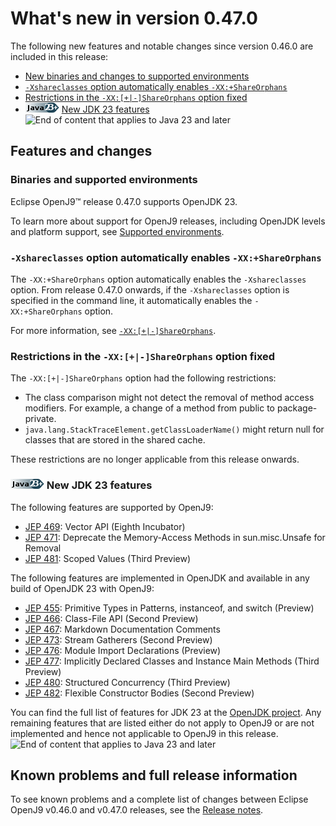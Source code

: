 <!--
* Copyright (c) 2017, 2025 IBM Corp. and others
*
* This program and the accompanying materials are made
* available under the terms of the Eclipse Public License 2.0
* which accompanies this distribution and is available at
* https://www.eclipse.org/legal/epl-2.0/ or the Apache
* License, Version 2.0 which accompanies this distribution and
* is available at https://www.apache.org/licenses/LICENSE-2.0.
*
* This Source Code may also be made available under the
* following Secondary Licenses when the conditions for such
* availability set forth in the Eclipse Public License, v. 2.0
* are satisfied: GNU General Public License, version 2 with
* the GNU Classpath Exception [1] and GNU General Public
* License, version 2 with the OpenJDK Assembly Exception [2].
*
* [1] https://www.gnu.org/software/classpath/license.html
* [2] https://openjdk.org/legal/assembly-exception.html
*
* SPDX-License-Identifier: EPL-2.0 OR Apache-2.0 OR GPL-2.0-only WITH Classpath-exception-2.0 OR GPL-2.0-only WITH OpenJDK-assembly-exception-1.0
-->

# What's new in version 0.47.0

The following new features and notable changes since version 0.46.0 are included in this release:

- [New binaries and changes to supported environments](#binaries-and-supported-environments)
- [`-Xshareclasses` option automatically enables `-XX:+ShareOrphans`](#-xshareclasses-option-automatically-enables-xxshareorphans)
- [Restrictions in the `-XX:[+|-]ShareOrphans` option fixed](#restrictions-in-the-xx-shareorphans-option-fixed)
- ![Start of content that applies to Java 23 and later](cr/java23plus.png) [New JDK 23 features](#new-jdk-23-features) ![End of content that applies to Java 23 and later](cr/java_close.png)

## Features and changes

### Binaries and supported environments

Eclipse OpenJ9&trade; release 0.47.0 supports OpenJDK 23.

To learn more about support for OpenJ9 releases, including OpenJDK levels and platform support, see [Supported environments](openj9_support.md).

### `-Xshareclasses` option automatically enables `-XX:+ShareOrphans`

The `-XX:+ShareOrphans` option automatically enables the `-Xshareclasses` option. From release 0.47.0 onwards, if the `-Xshareclasses` option is specified in the command line, it automatically enables the `-XX:+ShareOrphans` option.

For more information, see [`-XX:[+|-]ShareOrphans`](xxshareorphans.md).

### Restrictions in the `-XX:[+|-]ShareOrphans` option fixed

The `-XX:[+|-]ShareOrphans` option had the following restrictions:

- The class comparison might not detect the removal of method access modifiers. For example, a change of a method from public to package-private.
- `java.lang.StackTraceElement.getClassLoaderName()` might return null for classes that are stored in the shared cache.

These restrictions are no longer applicable from this release onwards.

### ![Start of content that applies to Java 23 and later](cr/java23plus.png) New JDK 23 features

The following features are supported by OpenJ9:

- [JEP 469](https://openjdk.java.net/jeps/469): Vector API (Eighth Incubator)
- [JEP 471](https://openjdk.java.net/jeps/471): Deprecate the Memory-Access Methods in sun.misc.Unsafe for Removal
- [JEP 481](https://openjdk.java.net/jeps/481): Scoped Values (Third Preview)

The following features are implemented in OpenJDK and available in any build of OpenJDK 23 with OpenJ9:

- [JEP 455](https://openjdk.java.net/jeps/455): Primitive Types in Patterns, instanceof, and switch (Preview)
- [JEP 466](https://openjdk.java.net/jeps/466): Class-File API (Second Preview)
- [JEP 467](https://openjdk.java.net/jeps/467): Markdown Documentation Comments
- [JEP 473](https://openjdk.java.net/jeps/473): Stream Gatherers (Second Preview)
- [JEP 476](https://openjdk.java.net/jeps/476): Module Import Declarations (Preview)
- [JEP 477](https://openjdk.java.net/jeps/477): Implicitly Declared Classes and Instance Main Methods (Third Preview)
- [JEP 480](https://openjdk.java.net/jeps/480): Structured Concurrency (Third Preview)
- [JEP 482](https://openjdk.java.net/jeps/482): Flexible Constructor Bodies (Second Preview)

You can find the full list of features for JDK 23 at the [OpenJDK project](https://openjdk.org/projects/jdk/23/).
Any remaining features that are listed either do not apply to OpenJ9 or are not implemented and hence not applicable to OpenJ9 in this release. ![End of content that applies to Java 23 and later](cr/java_close.png)

## Known problems and full release information

To see known problems and a complete list of changes between Eclipse OpenJ9 v0.46.0 and v0.47.0 releases, see the [Release notes](https://github.com/eclipse-openj9/openj9/blob/master/doc/release-notes/0.47/0.47.md).

<!-- ==== END OF TOPIC ==== version0.47.md ==== -->
